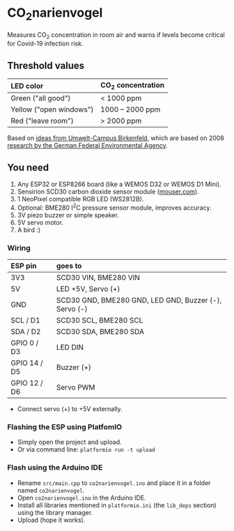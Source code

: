 # CO<sub>2</sub>narienvogel

Measures CO<sub>2</sub> concentration in room air and warns if levels become critical for Covid-19 infection risk.


## Threshold values
| LED color                 |CO<sub>2</sub> concentration |
|:--------------------------|:----------------------------|
| Green ("all good")        | < 1000 ppm                  |
| Yellow ("open windows")   | 1000 – 2000 ppm             |
| Red ("leave room")        | \> 2000 ppm                 |

Based on [ideas from Umwelt-Campus Birkenfeld](https://www.umwelt-campus.de/forschung/projekte/iot-werkstatt/ideen-zur-corona-krise), which are based on 2008 [research by the German Federal Environmental Agency](https://www.umweltbundesamt.de/sites/default/files/medien/pdfs/kohlendioxid_2008.pdf).


## You need
1. Any ESP32 or ESP8266 board (like a WEMOS D32 or WEMOS D1 Mini).
1. Sensirion SCD30 carbon dioxide sensor module ([mouser.com](https://mouser.com/ProductDetail/Sensirion/SCD30?qs=rrS6PyfT74fdywu4FxpYjQ==)).
1. 1 NeoPixel compatible RGB LED (WS2812B). 
1. Optional: BME280 I<sup>2</sup>C pressure sensor module, improves accuracy.   
1. 3V piezo buzzer or simple speaker.
1. 5V servo motor.
1. A bird :)


### Wiring

| ESP pin      | goes to                                               |
|:-------------|:------------------------------------------------------|
| 3V3          | SCD30 VIN, BME280 VIN                                 |
| 5V           | LED +5V, Servo (+)                                    |
| GND          | SCD30 GND, BME280 GND, LED GND, Buzzer (-), Servo (-) |
| SCL / D1     | SCD30 SCL, BME280 SCL                                 |
| SDA / D2     | SCD30 SDA, BME280 SDA                                 |
| GPIO 0 / D3  | LED DIN                                               |
| GPIO 14 / D5 | Buzzer (+)                                            |
| GPIO 12 / D6 | Servo PWM                                             |

- Connect servo (+) to +5V externally.


### Flashing the ESP using PlatfomIO
- Simply open the project and upload.
- Or via command line: `platformio run -t upload`

### Flash using the Arduino IDE
- Rename `src/main.cpp` to `co2narienvogel.ino` and place it in a folder named `co2narienvogel`.
- Open `co2narienvogel.ino` in the Arduino IDE.
- Install all libraries mentioned in `platformio.ini` (the `lib_deps` section) using the library manager.
- Upload (hope it works).
